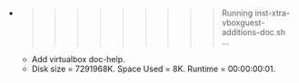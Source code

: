 * >>>>>>>>> Running inst-xtra-vboxguest-additions-doc.sh ...
  * Add virtualbox doc-help.
  * Disk size = 7291968K. Space Used = 8K. Runtime = 00:00:00:01.
